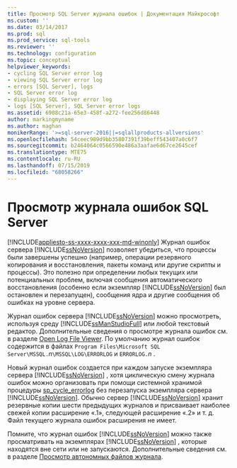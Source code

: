 ```yaml
---
title: Просмотр SQL Server журнала ошибок | Документация Майкрософт
ms.custom: ''
ms.date: 03/14/2017
ms.prod: sql
ms.prod_service: sql-tools
ms.reviewer: ''
ms.technology: configuration
ms.topic: conceptual
helpviewer_keywords:
- cycling SQL Server error log
- viewing SQL Server error log
- errors [SQL Server], logs
- SQL Server error log
- displaying SQL Server error log
- logs [SQL Server], SQL Server error logs
ms.assetid: 6908c21a-65e3-458f-a272-fee256d86448
author: markingmyname
ms.author: maghan
monikerRange: '>=sql-server-2016||=sqlallproducts-allversions'
ms.openlocfilehash: 54ceec989d9bb35807391f39beff543407a0c6f7
ms.sourcegitcommit: b2464064c0566590e486a3aafae6d67ce2645cef
ms.translationtype: MTE75
ms.contentlocale: ru-RU
ms.lasthandoff: 07/15/2019
ms.locfileid: "68058266"
---
```

# <a name="viewing-the-sql-server-error-log"></a>Просмотр журнала ошибок SQL Server
[!INCLUDE[appliesto-ss-xxxx-xxxx-xxx-md-winonly](../../includes/appliesto-ss-xxxx-xxxx-xxx-md-winonly.md)]
  Журнал ошибок сервера [!INCLUDE[ssNoVersion](../../includes/ssnoversion-md.md)] позволяет убедиться, что процессы были завершены успешно (например, операции резервного копирования и восстановления, пакеты команд или другие скрипты и процессы). Это полезно при определении любых текущих или потенциальных проблем, включая сообщения автоматического восстановления (особенно если экземпляр [!INCLUDE[ssNoVersion](../../includes/ssnoversion-md.md)] был остановлен и перезапущен), сообщения ядра и другие сообщения об ошибках на уровне сервера.  
  
 Журнал ошибок сервера [!INCLUDE[ssNoVersion](../../includes/ssnoversion-md.md)] можно просмотреть, используя среду [!INCLUDE[ssManStudioFull](../../includes/ssmanstudiofull-md.md)] или любой текстовый редактор. Дополнительные сведения о просмотре журнала ошибок см. в разделе [Open Log File Viewer](../../relational-databases/logs/open-log-file-viewer.md). По умолчанию журнал ошибок содержится в файлах `Program Files\Microsoft SQL Server\MSSQL.`*n*`\MSSQL\LOG\ERRORLOG` и `ERRORLOG.`*n* .  
  
 Новый журнал ошибок создается при каждом запуске экземпляра сервера [!INCLUDE[ssNoVersion](../../includes/ssnoversion-md.md)] , хотя циклическую смену журнала ошибок можно организовать при помощи системной хранимой процедуры [sp_cycle_errorlog](../../relational-databases/system-stored-procedures/sp-cycle-errorlog-transact-sql.md) без перезапуска экземпляра сервера [!INCLUDE[ssNoVersion](../../includes/ssnoversion-md.md)]. Обычно сервер [!INCLUDE[ssNoVersion](../../includes/ssnoversion-md.md)] хранит резервные копии шести предыдущих журналов и присваивает наиболее свежей копии расширение «.1», следующей расширение «.2» и т. д. Файл текущего журнала ошибок расширения не имеет.  
  
 Помните, что журнал ошибок [!INCLUDE[ssNoVersion](../../includes/ssnoversion-md.md)] можно также просматривать на экземплярах [!INCLUDE[ssNoVersion](../../includes/ssnoversion-md.md)] , которые находятся вне сети или не запускаются. Дополнительные сведения см. в разделе [Просмотр автономных файлов журнала](../../relational-databases/logs/view-offline-log-files.md).  
  
  
